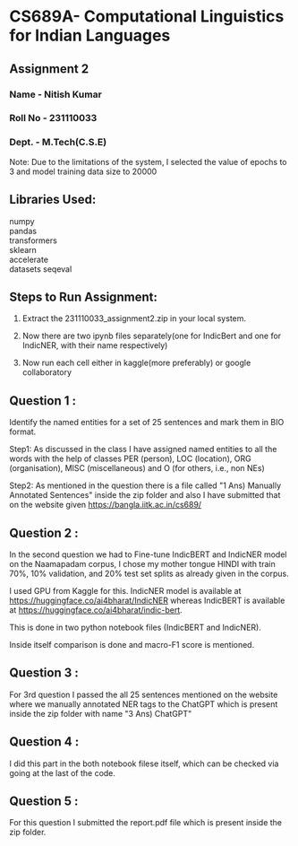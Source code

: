 # CS689A- Computational Linguistics for Indian Languages


## Assignment 2

### Name - Nitish Kumar
### Roll No - 231110033
### Dept. - M.Tech(C.S.E)

Note: Due to the limitations of the system, I selected the value of epochs to 3 and model training data size to 20000



## Libraries Used:
numpy    
pandas      
transformers   
sklearn   
accelerate  
datasets
seqeval


## Steps to Run Assignment:

1. Extract the 231110033_assignment2.zip in your local system.

2. Now there are two ipynb files separately(one for IndicBert and one for IndicNER, with their name respectively)

3. Now run each cell either in kaggle(more preferably) or google collaboratory

## Question 1 :

Identify the named entities for a set of 25 sentences and mark them in BIO format.


Step1: As discussed in the class I have assigned named entities to all the words with the help of classes PER (person), LOC (location), ORG (organisation), MISC (miscellaneous)
and O (for others, i.e., non NEs)

Step2: As mentioned in the question there is a file called "1 Ans) Manually Annotated Sentences" inside the zip folder and also I have submitted that on the website given https://bangla.iitk.ac.in/cs689/



## Question 2 :

In the second question we had to Fine-tune IndicBERT and IndicNER model on the Naamapadam corpus, I chose my mother tongue HINDI with train 70%, 10% validation, and 20% test set splits as already given in the
corpus. 

I used GPU from Kaggle for this.
IndicNER model is available at https://huggingface.co/ai4bharat/IndicNER whereas IndicBERT
is available at https://huggingface.co/ai4bharat/indic-bert.


This is done in two python notebook files (IndicBERT and IndicNER).

Inside itself comparison is done and macro-F1 score is mentioned.


## Question 3 :


For 3rd question I passed the all 25 sentences mentioned on the website where we manually annotated NER tags to the ChatGPT which is present inside the zip folder with name "3 Ans) ChatGPT"

## Question 4 :

I did this part in the both notebook filese itself, which can be checked via going at the last of the code.

## Question 5 :

For this question I submitted the report.pdf file which is present inside the zip folder.




